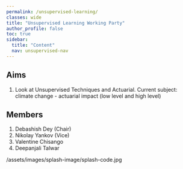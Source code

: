 ```yaml
---
permalink: /unsupervised-learning/
classes: wide
title: "Unsupervised Learning Working Party"
author_profile: false
toc: true
sidebar:
  title: "Content"
  nav: unsupervised-nav
---
```


## Aims
1. Look at Unsupervised Techniques and Actuarial.  Current subject: climate change - actuarial impact (low level and high level)


## Members

1.  Debashish Dey (Chair) 
2.  Nikolay Yankov (Vice)
3.  Valentine Chisango
4.  Deepanjali Talwar


/assets/images/splash-image/splash-code.jpg

